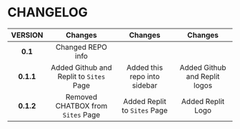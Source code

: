# CHANGELOG

| **VERSION**        | **Changes**                             | **Changes**                  | **Changes**                       |
|:------------------:|:---------------------------------------:|:----------------------------:|:---------------------------------:|
| **0.1**            | Changed REPO info                       |                              |                                   |
| **0.1.1**          | Added Github and Replit to `Sites` Page | Added this repo into sidebar | Added Github and Replit logos     |
| **0.1.2**          | Removed CHATBOX from `Sites` Page       | Added Replit to `Sites` Page | Added Replit Logo                 |
